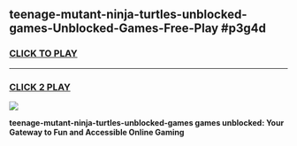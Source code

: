 
## teenage-mutant-ninja-turtles-unblocked-games-Unblocked-Games-Free-Play #p3g4d
<h3>
<a href="https://us.freeplayer.one?title=teenage-mutant-ninja-turtles-unblocked-games&ref=9M">CLICK TO PLAY</a></h3>
<hr>

<h3>
<a href="https://us.freeplayer.one?title=teenage-mutant-ninja-turtles-unblocked-games&ref=9M">CLICK 2 PLAY</a>
  
</h3>

<a href="https://us.freeplayer.one?title=teenage-mutant-ninja-turtles-unblocked-games&ref=9M"><img src="https://clearcache.store/games.png"></a>


**teenage-mutant-ninja-turtles-unblocked-games games unblocked: Your Gateway to Fun and Accessible Online Gaming**
